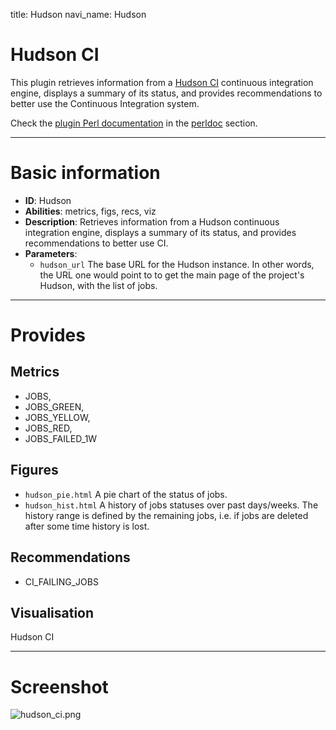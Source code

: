 title: Hudson
navi_name: Hudson


# Hudson CI

This plugin retrieves information from a [Hudson CI](http://eclipse.org/hudson) continuous integration engine, displays a summary of its status, and provides recommendations to better use the Continuous Integration system.

Check the [plugin Perl documentation](/perldoc/Alambic/Plugins/Hudson.pm.html) in the [perldoc](/perldoc/index.html) section.

-----

# Basic information

* **ID**: Hudson
* **Abilities**: metrics, figs, recs, viz
* **Description**:
  Retrieves information from a Hudson continuous integration engine, displays a summary of its status, and provides recommendations to better use CI.
* **Parameters**:
  * `hudson_url` The base URL for the Hudson instance. In other words, the URL one would point to to get the main page of the project's Hudson, with the list of jobs.

-----

# Provides

## Metrics

* JOBS,
* JOBS_GREEN,
* JOBS_YELLOW,
* JOBS_RED,
* JOBS_FAILED_1W

## Figures

* `hudson_pie.html` A pie chart of the status of jobs.
* `hudson_hist.html` A history of jobs statuses over past days/weeks. The history range is defined by the remaining jobs, i.e. if jobs are deleted after some time history is lost.

## Recommendations

* CI_FAILING_JOBS

## Visualisation

Hudson CI

-----

# Screenshot

![hudson_ci.png](/images/hudson_ci.png)
